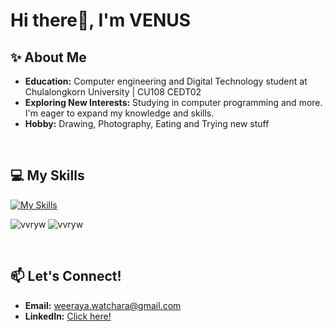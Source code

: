 # Hi there👋, I'm VENUS

## ✨ About Me
- **Education:** Computer engineering and Digital Technology student at Chulalongkorn University | CU108 CEDT02
- **Exploring New Interests:** Studying in computer programming and more. I'm eager to expand my knowledge and skills.
- **Hobby:** Drawing, Photography, Eating and Trying new stuff
</br>

## 💻 My Skills
[![My Skills](https://skillicons.dev/icons?i=c,cpp,html,css)](https://skillicons.dev)
<p> <img align="left" src="https://github-readme-stats.vercel.app/api/top-langs?username=vvryw&show_icons=true&locale=en&layout=compact" alt="vvryw" />
<img align="center" src="https://github-readme-stats.vercel.app/api?username=vvryw&show_icons=true&locale=en" alt="vvryw" /> </p>
</br>

## 📫 Let's Connect!
- **Email:** weeraya.watchara@gmail.com
- **LinkedIn:** <a href="https://www.linkedin.com/in/weeraya-watchara-amphaiwan-357978309/" target="_blank">Click here!</a>
